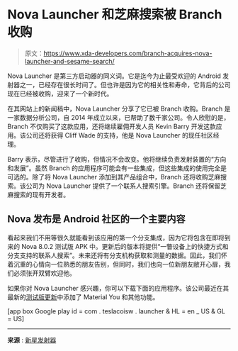 # Nova Launcher 和芝麻搜索被 Branch 收购

> 原文：<https://www.xda-developers.com/branch-acquires-nova-launcher-and-sesame-search/>

Nova Launcher 是第三方启动器的同义词。它是迄今为止最受欢迎的 Android 发射器之一，已经存在很长时间了。但也许是因为它的相关性和寿命，它背后的公司现在已经被收购，迎来了一个新时代。

在其网站上的新闻稿中，Nova Launcher 分享了它已被 Branch 收购。Branch 是一家数据分析公司，自 2014 年成立以来，已帮助了数千家公司。令人欣慰的是，Branch 不仅购买了这款应用，还将继续雇佣开发人员 Kevin Barry 开发这款应用。该公司还将获得 Cliff Wade 的支持，他是 Nova Launcher 的现任社区经理。

Barry 表示，尽管进行了收购，但情况不会改变。他将继续负责发射装置的“方向和发展”。虽然 Branch 的应用程序可能会有一些集成，但这些集成的使用完全是可选的。除了将 Nova Launcher 添加到其产品组合中，Branch 还将收购芝麻搜索。该公司为 Nova Launcher 提供了一个联系人搜索引擎。Branch 还将保留芝麻搜索的现有开发者。

## Nova 发布是 Android 社区的一个主要内容

看起来我们不用等很久就能看到该应用的第一个分支集成，因为它将包含在即将到来的 Nova 8.0.2 测试版 APK 中。更新后的版本将提供“一瞥设备上的快捷方式和分支支持的联系人搜索”。未来还将有分支机构获取和测量的数据。因此，我们怀着沉重的心情向一位熟悉的朋友告别，但同时，我们也向一位新朋友敞开心扉，我们必须张开双臂欢迎他。

如果你对 Nova Launcher 感兴趣，你可以下载下面的应用程序。该公司最近在其最新的[测试版更新](https://www.xda-developers.com/nova-launcher-beta-material-you-theming-redesigned-settings-more/)中添加了 Material You 和其他功能。

[app box Google play id = com . teslacoisw . launcher & HL = en _ US & GL = US]

* * *

**来源** : [新星发射器](https://novalauncher.com/branch)